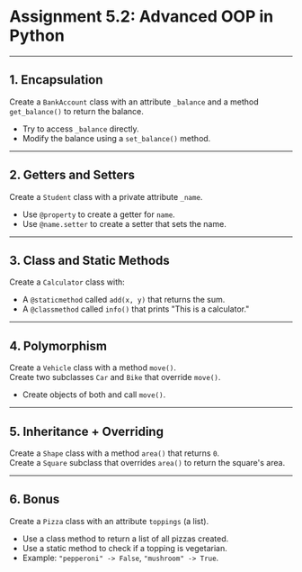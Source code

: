 # Assignment 5.2: Advanced OOP in Python

---

## 1. **Encapsulation**
Create a `BankAccount` class with an attribute `_balance` and a method `get_balance()` to return the balance.  
- Try to access `_balance` directly.  
- Modify the balance using a `set_balance()` method.

---

## 2. **Getters and Setters**
Create a `Student` class with a private attribute `_name`.  
- Use `@property` to create a getter for `name`.  
- Use `@name.setter` to create a setter that sets the name.  

---

## 3. **Class and Static Methods**
Create a `Calculator` class with:  
- A `@staticmethod` called `add(x, y)` that returns the sum.  
- A `@classmethod` called `info()` that prints "This is a calculator."  

---

## 4. **Polymorphism**
Create a `Vehicle` class with a method `move()`.  
Create two subclasses `Car` and `Bike` that override `move()`.  
- Create objects of both and call `move()`.

---

## 5. **Inheritance + Overriding**
Create a `Shape` class with a method `area()` that returns `0`.  
Create a `Square` subclass that overrides `area()` to return the square's area.  

---

## 6. **Bonus**
Create a `Pizza` class with an attribute `toppings` (a list).  
- Use a class method to return a list of all pizzas created.  
- Use a static method to check if a topping is vegetarian.  
- Example: `"pepperoni" -> False`, `"mushroom" -> True`.
